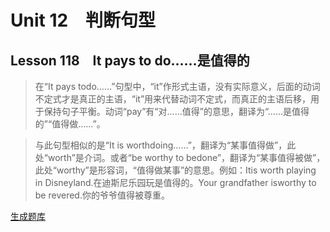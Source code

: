 ﻿ # Unit 12　判断句型
 ## Lesson 118　It pays to do……是值得的
 
> 在“It pays todo……”句型中，“it”作形式主语，没有实际意义，后面的动词不定式才是真正的主语，“it”用来代替动词不定式，而真正的主语后移，用于保持句子平衡。动词“pay”有“对……值得”的意思，翻译为“……是值得的”“值得做……”。

> 与此句型相似的是“It is worthdoing……”，翻译为“某事值得做”，此处“worth”是介词。或者“be worthy to bedone”，翻译为“某事值得被做”，此处“worthy”是形容词，“值得做某事”的意思。例如：Itis worth playing in Disneyland.在迪斯尼乐园玩是值得的。Your grandfather isworthy to be revered.你的爷爷值得被尊重。


 [生成题库](./sentence/f118.json)